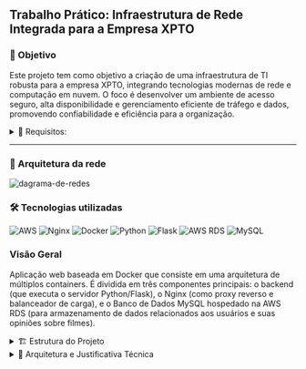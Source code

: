 ## Trabalho Prático: Infraestrutura de Rede Integrada para a Empresa XPTO

### 🎯 Objetivo
Este projeto tem como objetivo a criação de uma infraestrutura de TI robusta para a empresa XPTO, integrando tecnologias modernas de rede e computação em nuvem. O foco é desenvolver um ambiente de acesso seguro, alta disponibilidade e gerenciamento eficiente de tráfego e dados, promovendo confiabilidade e eficiência para a organização.

<Details>   
  <Summary>    
    📝 Requisitos:
  </Summary>

</br>

**1. Arquitetura da Rede:** 
Desenhar a topologia da rede;

**2. Configuração do Load Balancer:**
Implementar um Load Balancer com Nginx ou HAProxy, configurar o balanceamento entre, no mínimo, 3 máquinas para distribuir o tráfego, criar um mecanismo de monitoramento de disponibilidade e resposta dos servidores; 

**3. Proxy Reverso:** 
Configurar uma máquina com Nginx para atuar como Proxy Reverso, gerenciar requisições e redirecioná-las para os servidores apropriados;

**4. Banco de Dados:** 
Criar um servidor dedicado para o banco de dados usando Docker ou AWS RDS, escolher entre MySQL, PostgreSQL ou MongoDB e justificar a escolha;

**5. VPN (Virtual Private Network):** 
Configurar uma VPN segura (OpenVPN) para acessos externos e integrar a VPN ao firewall da rede para maior controle de acessos;

**6. Docker e Virtualização:** 
Utilizar Docker para hospedar servidores web e banco de dados, criar um docker-compose para gerenciamento facilitado dos serviços, demonstrar a escalabilidade dos containers e a comunicação entre eles;

**7. Endereçamento IPv4 e Segmentação de Redes:** 
Definir a estrutura de endereçamento da empresa e implementar DHCP para gerenciar alocação dinâmica de endereços.

</Details>

---

### 🧩 Arquitetura da rede
![dagrama-de-redes](https://github.com/user-attachments/assets/4d005e48-e671-4976-875d-962a99841b41)


### 🛠️ Tecnologias utilizadas
![AWS](https://img.shields.io/badge/aws-232F3E.svg?style=for-the-badge&logo=aws&logoColor=white)
![Nginx](https://img.shields.io/badge/nginx-009639.svg?style=for-the-badge&logo=nginx&logoColor=white)
![Docker](https://img.shields.io/badge/docker-2496ED.svg?style=for-the-badge&logo=docker&logoColor=white)
![Python](https://img.shields.io/badge/python-3776AB.svg?style=for-the-badge&logo=python&logoColor=white)
![Flask](https://img.shields.io/badge/-Flask-000000?style=for-the-badge&logo=flask&logoColor=white)
![AWS RDS](https://img.shields.io/badge/AWS_RDS-527FFF.svg?style=for-the-badge&logo=amazon-aws&logoColor=white)
![MySQL](https://img.shields.io/badge/mysql-4479A1.svg?style=for-the-badge&logo=mysql&logoColor=white)

### Visão Geral
Aplicação web baseada em Docker que consiste em uma arquitetura de múltiplos containers. É dividida em três componentes principais: o backend (que executa o servidor Python/Flask), o Nginx (como proxy reverso e balanceador de carga), e o Banco de Dados MySQL hospedado na AWS RDS (para armazenamento de dados relacionados aos usuários e suas opiniões sobre filmes).

<Details> 
  <Summary>
    🏗️ Estrutura do Projeto
  </Summary>

</br>

O projeto está dividido em:

- **Backend (Flask)**: Três containers da aplicação backend, cada um executando a mesma aplicação, mas distribuídos para melhorar a escalabilidade e o balanceamento de carga;
- **NGINX**: Atua como um proxy reverso e balanceador de carga, distribuindo as requisições entre os três containers de backend (app1, app2, app3);
- **Docker Compose**: Orquestra os containers e redes;
- **Banco de Dados (MySQL na AWS)**:  Armazena as informações dos usuários e suas interações com a aplicação (como suas avaliações de filmes);
- **RDS da AWS**: Oferece segurança, escalabilidade e gerenciamento automatizado.

</Details> 

<Details> 
  <Summary>
    🧠 Arquitetura e Justificativa Técnica
  </Summary>

#### 1. Uso do Docker
Permite isolar os componentes da aplicação - backend e proxy - em containers separados. Isso oferece vantagens:

- Isolamento e Independência: Cada parte funciona de forma independente, o que facilita a manutenção e a atualização de componentes sem afetar o funcionamento dos outros;
- Escalabilidade: Com o Docker, é fácil escalar a aplicação para mais containers do backend, conforme necessário. Por exemplo, podemos adicionar mais containers appX sem alterar a configuração de outros serviços;
- Portabilidade: A aplicação é executada no mesmo ambiente em qualquer máquina ou servidor, garantindo consistência entre desenvolvimento, testes e produção.

#### 2. Escolha do Load Balancer (Nginx)
Estamos usando o Nginx como proxy reverso e load balancer por ser uma solução robusta, amplamente utilizada, e de fácil configuração. Ele distribui o tráfego de entrada entre os containers do backend (app1, app2, app3), garantindo:

1. Desempenho otimizado: O Nginx é altamente eficiente na distribuição de requisições;
2. Alta disponibilidade: Caso uma das instâncias do backend falhe, o Nginx pode redirecionar as requisições para outros containers disponíveis;
3. Escalabilidade: A configuração do Nginx permite facilmente adicionar ou remover containers de backend.

#### 3. Banco de Dados - AWS RDS (MySQL)
Utilizar o RDS permite escalar o banco de dados de forma automática, além de contar com a robustez e segurança fornecidas pela AWS. A escolha do MySQL como sistema de gerenciamento de banco de dados é devido à sua simplicidade e compatibilidade com a aplicação.

<Details> 
  
### Fluxo de Requisições
1. O usuário envia uma requisição para o servidor, que é direcionada à porta 80 do Nginx;
2. O Nginx, atuando como proxy reverso, recebe a requisição e a encaminha para uma dos containers de backend (app1, app2, ou app3) com base na configuração de balanceamento de carga;
3. O container do backend processa a requisição, interage com o banco de dados (se necessário) e envia a resposta de volta para o Nginx;
4. O Nginx retorna a resposta ao usuário.

### Conclusão e Benefícios da Arquitetura
- Escalabilidade: O uso de múltiplos containers de backend permite que a aplicação lide com mais tráfego, pois o Nginx distribui as requisições entre os servidores;
- Alta Disponibilidade: Com o Nginx como load balancer, se um containers falhar, os outros ainda poderão atender às requisições, garantindo a continuidade do serviço;
- Facilidade de Manutenção: O backend e o proxy estão isolados em containers separados, o que facilita a manutenção e a atualização de componentes sem afetar os outros. Além disso, o banco de dados, hospedado no AWS RDS MySQL, oferece vantagens como gerenciamento simplificado, backups automáticos, monitoramento integrado, entre outras. Isso garante que o banco de dados seja mantido de forma eficiente e sem a necessidade de intervenção direta no servidor.

Esta abordagem modular e escalável é uma solução ideal para aplicações que precisam lidar com uma carga variável ou crescer conforme a demanda.
